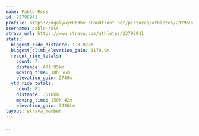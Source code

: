 ```yaml
---
name: Pablo Ross
id: 23796941
profile: https://dgalywyr863hv.cloudfront.net/pictures/athletes/23796941/14615399/1/large.jpg
username: pablo-ross
strava_url: https://www.strava.com/athletes/23796941
stats:
  biggest_ride_distance: 193.82km
  biggest_climb_elevation_gain: 1170.9m
  recent_ride_totals:
    count: 7
    distance: 471.95km
    moving_time: 18h 56m
    elevation_gain: 2740m
  ytd_ride_totals:
    count: 81
    distance: 3518km
    moving_time: 150h 42m
    elevation_gain: 24461m
layout: strava_member
--- 
```

...
